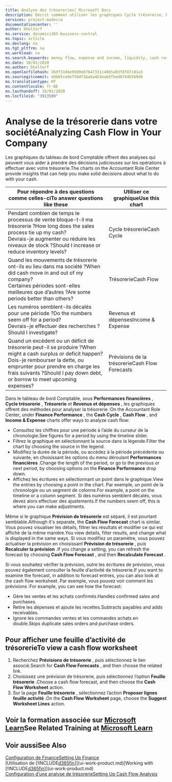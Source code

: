 ```yaml
---
title: Analyse des trésoreries| Microsoft Docs
description: Décrit comment utiliser les graphiques Cycle trésorerie, Revenus et dépenses, Trésorerie et Prévision de trésorerie pour analyser les flux de trésorerie passés et futurs, entrants et sortants de votre société.
services: project-madeira
documentationcenter: ''
author: bholtorf
ms.service: dynamics365-business-central
ms.topic: article
ms.devlang: na
ms.tgt_pltfrm: na
ms.workload: na
ms.search.keywords: money flow, expense and income, liquidity, cash receipts minus cash payments, Cartera
ms.date: 10/01/2020
ms.author: bholtorf
ms.openlocfilehash: 26df3104e99d9e6f647331c48b5a03f8f87c81a3
ms.sourcegitcommit: ddbb5cede750df1baba4b3eab8fbed6744b5b9d6
ms.translationtype: HT
ms.contentlocale: fr-BE
ms.lasthandoff: 10/01/2020
ms.locfileid: "3913509"
---
```

# <a name="analyzing-cash-flow-in-your-company"></a><span data-ttu-id="a40bd-103">Analyse de la trésorerie dans votre société</span><span class="sxs-lookup"><span data-stu-id="a40bd-103">Analyzing Cash Flow in Your Company</span></span>
<span data-ttu-id="a40bd-104">Les graphiques du tableau de bord Comptable offrent des analyses qui peuvent vous aider à prendre des décisions judicieuses sur les opérations à effectuer avec votre trésorerie.</span><span class="sxs-lookup"><span data-stu-id="a40bd-104">The charts on the Accountant Role Center provide insights that can help you make solid decisions about what to do with your cash.</span></span>  

| <span data-ttu-id="a40bd-105">Pour répondre à des questions comme celles-ci</span><span class="sxs-lookup"><span data-stu-id="a40bd-105">To answer questions like these</span></span> | <span data-ttu-id="a40bd-106">Utiliser ce graphique</span><span class="sxs-lookup"><span data-stu-id="a40bd-106">Use this chart</span></span> |
| --- | --- |
| <span data-ttu-id="a40bd-107">Pendant combien de temps le processus de vente bloque-t-il ma trésorerie ?</span><span class="sxs-lookup"><span data-stu-id="a40bd-107">How long does the sales process tie up my cash?</span></span></br> <span data-ttu-id="a40bd-108">Devrais-je augmenter ou réduire les niveaux de stock ?</span><span class="sxs-lookup"><span data-stu-id="a40bd-108">Should I increase or reduce inventory levels?</span></span> |<span data-ttu-id="a40bd-109">Cycle trésorerie</span><span class="sxs-lookup"><span data-stu-id="a40bd-109">Cash Cycle</span></span> |
| <span data-ttu-id="a40bd-110">Quand les mouvements de trésorerie ont-ils eu lieu dans ma société ?</span><span class="sxs-lookup"><span data-stu-id="a40bd-110">When did cash move in and out of my company?</span></span></br> <span data-ttu-id="a40bd-111">Certaines périodes sont-elles meilleures que d’autres ?</span><span class="sxs-lookup"><span data-stu-id="a40bd-111">Are some periods better than others?</span></span> |<span data-ttu-id="a40bd-112">Trésorerie</span><span class="sxs-lookup"><span data-stu-id="a40bd-112">Cash Flow</span></span> |
| <span data-ttu-id="a40bd-113">Les numéros semblent-ils décalés pour une période ?</span><span class="sxs-lookup"><span data-stu-id="a40bd-113">Do the numbers seem off for a period?</span></span></br> <span data-ttu-id="a40bd-114">Devrais-je effectuer des recherches ?</span><span class="sxs-lookup"><span data-stu-id="a40bd-114">Should I investigate?</span></span> |<span data-ttu-id="a40bd-115">Revenus et dépenses</span><span class="sxs-lookup"><span data-stu-id="a40bd-115">Income & Expense</span></span> |
| <span data-ttu-id="a40bd-116">Quand un excédent ou un déficit de trésorerie peut-il se produire ?</span><span class="sxs-lookup"><span data-stu-id="a40bd-116">When might a cash surplus or deficit happen?</span></span></br> <span data-ttu-id="a40bd-117">Dois-je rembourser la dette, ou emprunter pour prendre en charge les frais suivants ?</span><span class="sxs-lookup"><span data-stu-id="a40bd-117">Should I pay down debt, or borrow to meet upcoming expenses?</span></span> |<span data-ttu-id="a40bd-118">Prévisions de la trésorerie</span><span class="sxs-lookup"><span data-stu-id="a40bd-118">Cash Flow Forecasts</span></span> |

<span data-ttu-id="a40bd-119">Dans le tableau de bord Comptable, sous **Performances financières** , **Cycle trésorerie** , **Trésorerie** et **Revenus et dépenses** , les graphiques offrent des méthodes pour analyser la trésorerie :</span><span class="sxs-lookup"><span data-stu-id="a40bd-119">On the Accountant Role Center, under **Finance Performance** , the **Cash Cycle** , **Cash Flow** , and **Income & Expense** charts offer ways to analyze cash flow:</span></span>  

* <span data-ttu-id="a40bd-120">Consultez les chiffres pour une période à l’aide du curseur de la chronologie.</span><span class="sxs-lookup"><span data-stu-id="a40bd-120">See figures for a period by using the timeline slider.</span></span>  
* <span data-ttu-id="a40bd-121">Filtrez le graphique en sélectionnant la source dans la légende.</span><span class="sxs-lookup"><span data-stu-id="a40bd-121">Filter the chart by choosing the source in the legend.</span></span>  
* <span data-ttu-id="a40bd-122">Modifiez la durée de la période, ou accédez à la période précédente ou suivante, en choisissant les options du menu déroulant **Performances financières** .</span><span class="sxs-lookup"><span data-stu-id="a40bd-122">Change the length of the period, or go to the previous or next period, by choosing options on the **Finance Performance** drop down.</span></span>  
* <span data-ttu-id="a40bd-123">Affichez les écritures en sélectionnant un point dans le graphique.</span><span class="sxs-lookup"><span data-stu-id="a40bd-123">View the entries by choosing a point in the chart.</span></span> <span data-ttu-id="a40bd-124">Par exemple, un point de la chronologie ou un segment de colonne.</span><span class="sxs-lookup"><span data-stu-id="a40bd-124">For example, a point on the timeline or a column segment.</span></span> <span data-ttu-id="a40bd-125">Si des numéros semblent décalés, vous devez alors effectuer des ajustements.</span><span class="sxs-lookup"><span data-stu-id="a40bd-125">If the numbers seem off, this is where you can make adjustments.</span></span>  

<span data-ttu-id="a40bd-126">Même si le graphique **Prévision de trésorerie** est séparé, il est pourtant semblable.</span><span class="sxs-lookup"><span data-stu-id="a40bd-126">Although it's separate, the **Cash Flow Forecast** chart is similar.</span></span> <span data-ttu-id="a40bd-127">Vous pouvez visualiser les détails, filtrer les résultats et modifier ce qui est affiché de la même manière.</span><span class="sxs-lookup"><span data-stu-id="a40bd-127">You view details, filter results, and change what is displayed in the same ways.</span></span> <span data-ttu-id="a40bd-128">Si vous modifiez un paramètre, vous pouvez actualiser la prévision en choisissant **Prévision de trésorerie** , puis **Recalculer la prévision** .</span><span class="sxs-lookup"><span data-stu-id="a40bd-128">If you change a setting, you can refresh the forecast by choosing **Cash Flow Forecast** , and then **Recalculate Forecast** .</span></span>

<span data-ttu-id="a40bd-129">Si vous souhaitez vérifier la prévision, outre les écritures de prévision, vous pouvez également consulter la feuille d’activité de trésorerie.</span><span class="sxs-lookup"><span data-stu-id="a40bd-129">If you want to examine the forecast, in addition to forecast entries, you can also look at the cash flow worksheet.</span></span> <span data-ttu-id="a40bd-130">Par exemple, vous pouvez voir comment les prévisions :</span><span class="sxs-lookup"><span data-stu-id="a40bd-130">For example, you can see how the forecast:</span></span>

* <span data-ttu-id="a40bd-131">Gère les ventes et les achats confirmés.</span><span class="sxs-lookup"><span data-stu-id="a40bd-131">Handles confirmed sales and purchases.</span></span>  
* <span data-ttu-id="a40bd-132">Retire les dépenses et ajoute les recettes.</span><span class="sxs-lookup"><span data-stu-id="a40bd-132">Subtracts payables and adds receivables.</span></span>  
* <span data-ttu-id="a40bd-133">Ignore les commandes ventes et les commandes achats en double.</span><span class="sxs-lookup"><span data-stu-id="a40bd-133">Skips duplicate sales orders and purchase orders.</span></span>  

## <a name="to-view-a-cash-flow-worksheet"></a><span data-ttu-id="a40bd-134">Pour afficher une feuille d’activité de trésorerie</span><span class="sxs-lookup"><span data-stu-id="a40bd-134">To view a cash flow worksheet</span></span>
1. <span data-ttu-id="a40bd-135">Recherchez **Prévisions de trésorerie** , puis sélectionnez le lien associé.</span><span class="sxs-lookup"><span data-stu-id="a40bd-135">Search for **Cash Flow Forecasts** , and then choose the related link.</span></span>  
2. <span data-ttu-id="a40bd-136">Choisissez une prévision de trésorerie, puis sélectionnez l’option **Feuille trésorerie** .</span><span class="sxs-lookup"><span data-stu-id="a40bd-136">Choose a cash flow forecast, and then choose the **Cash Flow Worksheet** action.</span></span>  
3. <span data-ttu-id="a40bd-137">Sur la page **Feuille trésorerie** , sélectionnez l’action **Proposer lignes feuille activité** .</span><span class="sxs-lookup"><span data-stu-id="a40bd-137">On the **Cash Flow Worksheet** page, choose the **Suggest Worksheet Lines** action.</span></span>  

## <a name="see-related-training-at-microsoft-learn"></a><span data-ttu-id="a40bd-138">Voir la formation associée sur [Microsoft Learn](/learn/modules/forecast-cash-flow-dynamics-365-business-central/index)</span><span class="sxs-lookup"><span data-stu-id="a40bd-138">See Related Training at [Microsoft Learn](/learn/modules/forecast-cash-flow-dynamics-365-business-central/index)</span></span>

## <a name="see-also"></a><span data-ttu-id="a40bd-139">Voir aussi</span><span class="sxs-lookup"><span data-stu-id="a40bd-139">See Also</span></span>
[<span data-ttu-id="a40bd-140">Configuration de Finance</span><span class="sxs-lookup"><span data-stu-id="a40bd-140">Setting Up Finance</span></span>](finance-setup-finance.md)  
<span data-ttu-id="a40bd-141">[Utilisation de [!INCLUDE[d365fin](includes/d365fin_md.md)]](ui-work-product.md)</span><span class="sxs-lookup"><span data-stu-id="a40bd-141">[Working with [!INCLUDE[d365fin](includes/d365fin_md.md)]](ui-work-product.md)</span></span>  
[<span data-ttu-id="a40bd-142">Configuration d’une analyse de trésorerie</span><span class="sxs-lookup"><span data-stu-id="a40bd-142">Setting Up Cash Flow Analysis</span></span>](finance-setup-cash-flow-analyses.md)  
